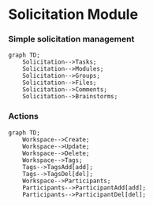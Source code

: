 # Solicitation Module
### Simple solicitation management
```mermaid
graph TD;
    Solicitation-->Tasks;
    Solicitation-->Modules;
    Solicitation-->Groups;
    Solicitation-->Files;
    Solicitation-->Comments;
    Solicitation-->Brainstorms;
```

### Actions
```mermaid
graph TD;
    Workspace-->Create;
    Workspace-->Update;
    Workspace-->Delete;
    Workspace-->Tags;
    Tags-->TagsAdd[add];
    Tags-->TagsDel[del];
    Workspace-->Participants;
    Participants-->ParticipantAdd[add];
    Participants-->ParticipantDel[del];    
```
